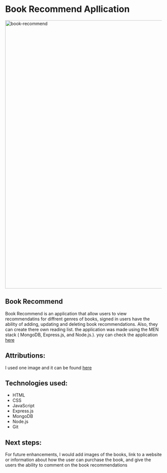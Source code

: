 <h1>Book Recommend Apllication</h1>
<img width="1898" height="863" alt="book-recommend" src="https://github.com/user-attachments/assets/fc98807f-5d79-4c86-842c-535210c8294e" />

<h2>Book Recommend</h2>
Book Recommend is an application that allow users to view recommendatins for diffrent genres of books, signed in users have the ability of adding, updating and deleting book recommendations. Also, they can create there own reading list. the application was made using the MEN stack ( MongoDB, Express.js, and Node.js.). yoy can check the application <a href="https://book-recommend-6ifx.onrender.com">here</a>


<h2>Attributions: </h2>
I used one image and it can be found  <a href="https://github.com/hudasul/Book-Recommend/blob/main/public/images/book.jpg">here</a>

<h2>Technologies used:</h2>
<ul>
  <li>HTML</li>
  <li>CSS</li>
  <li>JavaScript</li>
  <li>Express.js</li>
  <li>MongoDB</li>
  <li>Node.js</li>
  <li>Git</li>
</ul>


<h2>Next steps:</h2>
For future enhancements, I would add images of the books,  link to a website or information about how the user can purchase the book, and give the users the ability to comment on the book recommendations

